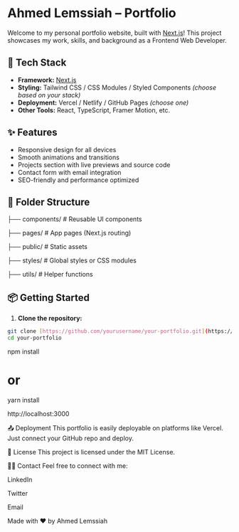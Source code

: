 # Ahmed Lemssiah – Portfolio

Welcome to my personal portfolio website, built with [Next.js](https://nextjs.org/)! This project showcases my work, skills, and background as a Frontend Web Developer.

## 🚀 Tech Stack

- **Framework:** [Next.js](https://nextjs.org/)
- **Styling:** Tailwind CSS / CSS Modules / Styled Components *(choose based on your stack)*
- **Deployment:** Vercel / Netlify / GitHub Pages *(choose one)*
- **Other Tools:** React, TypeScript, Framer Motion, etc.

## ✨ Features

- Responsive design for all devices
- Smooth animations and transitions
- Projects section with live previews and source code
- Contact form with email integration
- SEO-friendly and performance optimized

## 📂 Folder Structure

├── components/ # Reusable UI components  

├── pages/ # App pages (Next.js routing)  

├── public/ # Static assets  

├── styles/ # Global styles or CSS modules  

├── utils/ # Helper functions  



## 📦 Getting Started

1. **Clone the repository:**

```bash
git clone [https://github.com/yourusername/your-portfolio.git](https://github.com/Arteque/portfolionext.git)
cd your-portfolio
```
npm install
# or
yarn install

http://localhost:3000

📤 Deployment
This portfolio is easily deployable on platforms like Vercel. Just connect your GitHub repo and deploy.

📝 License
This project is licensed under the MIT License.

🙋‍♂️ Contact
Feel free to connect with me:

LinkedIn

Twitter

Email

Made with ❤️ by Ahmed Lemssiah


